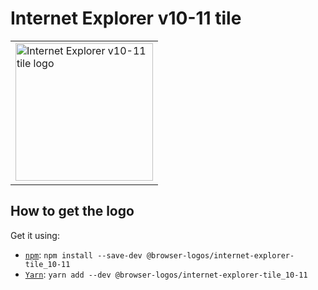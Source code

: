 Internet Explorer v10-11 tile
=============================

<!-- markdownlint-disable line-length no-inline-html -->
<table>
    <tr height=230>
        <td>
            <a href="https://github.com/alrra/browser-logos/tree/ce274473432320e0733a66fa9e97f659b300ee4c/src/archive/internet-explorer-tile_10-11">
                <img width=220 src="https://raw.githubusercontent.com/alrra/browser-logos/ce274473432320e0733a66fa9e97f659b300ee4c/src/archive/internet-explorer-tile_10-11/internet-explorer-tile_10-11.svg?sanitize=true" alt="Internet Explorer v10-11 tile logo">
            </a>
        </td>
    </tr>
</table>
<!-- markdownlint-enable line-length no-inline-html -->

How to get the logo
-------------------

Get it using:

* [`npm`][npm]: `npm install --save-dev @browser-logos/internet-explorer-tile_10-11`
* [`Yarn`][yarn]: `yarn add --dev @browser-logos/internet-explorer-tile_10-11`

<!-- Link labels: -->

[npm]: https://www.npmjs.com/
[yarn]: https://yarnpkg.com/
